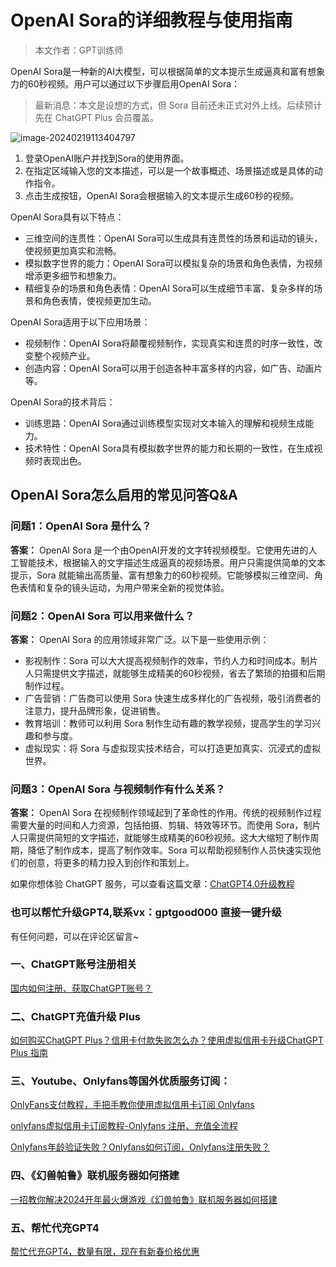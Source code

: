 # OpenAI Sora的详细教程与使用指南

> 本文作者：GPT训练师

OpenAI Sora是一种新的AI大模型，可以根据简单的文本提示生成逼真和富有想象力的60秒视频。用户可以通过以下步骤启用OpenAI Sora：

> 最新消息：本文是设想的方式，但 Sora 目前还未正式对外上线。后续预计先在 ChatGPT Plus 会员覆盖。

![image-20240219113404797](https://gptblog.oss-cn-hangzhou.aliyuncs.com/image/202402191134065.png)

1. 登录OpenAI账户并找到Sora的使用界面。
2. 在指定区域输入您的文本描述，可以是一个故事概述、场景描述或是具体的动作指令。
3. 点击生成按钮，OpenAI Sora会根据输入的文本提示生成60秒的视频。

OpenAI Sora具有以下特点：

- 三维空间的连贯性：OpenAI Sora可以生成具有连贯性的场景和运动的镜头，使视频更加真实和流畅。
- 模拟数字世界的能力：OpenAI Sora可以模拟复杂的场景和角色表情，为视频增添更多细节和想象力。
- 精细复杂的场景和角色表情：OpenAI Sora可以生成细节丰富、复杂多样的场景和角色表情，使视频更加生动。

OpenAI Sora适用于以下应用场景：

- 视频制作：OpenAI Sora将颠覆视频制作，实现真实和连贯的时序一致性，改变整个视频产业。
- 创造内容：OpenAI Sora可以用于创造各种丰富多样的内容，如广告、动画片等。

OpenAI Sora的技术背后：

- 训练思路：OpenAI Sora通过训练模型实现对文本输入的理解和视频生成能力。
- 技术特性：OpenAI Sora具有模拟数字世界的能力和长期的一致性，在生成视频时表现出色。

## OpenAI Sora怎么启用的常见问答Q&A

### 问题1：OpenAI Sora 是什么？

**答案：** OpenAI Sora 是一个由OpenAI开发的文字转视频模型。它使用先进的人工智能技术，根据输入的文字描述生成逼真的视频场景。用户只需提供简单的文本提示，Sora 就能输出高质量、富有想象力的60秒视频。它能够模拟三维空间、角色表情和复杂的镜头运动，为用户带来全新的视觉体验。

### 问题2：OpenAI Sora 可以用来做什么？

**答案：** OpenAI Sora 的应用领域非常广泛。以下是一些使用示例：

- 影视制作：Sora 可以大大提高视频制作的效率，节约人力和时间成本。制片人只需提供文字描述，就能够生成精美的60秒视频，省去了繁琐的拍摄和后期制作过程。
- 广告营销：广告商可以使用 Sora 快速生成多样化的广告视频，吸引消费者的注意力，提升品牌形象，促进销售。
- 教育培训：教师可以利用 Sora 制作生动有趣的教学视频，提高学生的学习兴趣和参与度。
- 虚拟现实：将 Sora 与虚拟现实技术结合，可以打造更加真实、沉浸式的虚拟世界。

### 问题3：OpenAI Sora 与视频制作有什么关系？

**答案：** OpenAI Sora 在视频制作领域起到了革命性的作用。传统的视频制作过程需要大量的时间和人力资源，包括拍摄、剪辑、特效等环节。而使用 Sora，制片人只需提供简短的文字描述，就能够生成精美的60秒视频。这大大缩短了制作周期，降低了制作成本，提高了制作效率。Sora 可以帮助视频制作人员快速实现他们的创意，将更多的精力投入到创作和策划上。

如果你想体验 ChatGPT 服务，可以查看这篇文章：[ChatGPT4.0升级教程](https://lovechatgpt.netlify.app/how-to-payment-chatgpt/)

### 也可以帮忙升级GPT4,联系vx：gptgood000  直接一键升级

有任何问题，可以在评论区留言~

### 一、ChatGPT账号注册相关

[国内如何注册、获取ChatGPT账号？](/how-to-register-chatgpt)

### 二、ChatGPT充值升级 Plus

[如何购买ChatGPT Plus？信用卡付款失败怎么办？使用虚拟信用卡升级ChatGPT Plus 指南](/how-to-payment-chatgpt)

### 三、Youtube、Onlyfans等国外优质服务订阅：

[OnlyFans支付教程，手把手教你使用虚拟信用卡订阅 Onlyfans](/onlyfans-pay)

[onlyfans虚拟信用卡订阅教程-Onlyfans 注册、充值全流程](/onlyFans-pay-methods)

[Onlyfans年龄验证失败？Onlyfans如何订阅，Onlyfans注册失败？](/onlyfans-question)

### 四、《幻兽帕鲁》联机服务器如何搭建
[一招教你解决2024开年最火爆游戏《幻兽帕鲁》联机服务器如何搭建](/palu)

### 五、帮忙代充GPT4
[帮忙代充GPT4，数量有限，现在有新春价格优惠](/helpgpt)

  <Vssue/>
